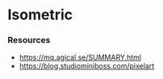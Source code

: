 # Isometric



### Resources

- https://mq.agical.se/SUMMARY.html
- https://blog.studiominiboss.com/pixelart
